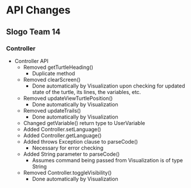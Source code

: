 # API Changes 
## Slogo Team 14
### Controller
* Controller API
    * Removed getTurtleHeading()
        * Duplicate method
    * Removed clearScreen() 
        * Done automatically by Visualization upon checking for updated state of the turtle, its lines, the variables, etc. 
    * Removed updateViewTurtlePosition()
        * Done automatically by Visualization
    * Removed updateTrails()
        * Done automatically by Visualization
    * Changed getVariable() return type to UserVariable 
    * Added Controller.setLanguage()
    * Added Controller.getLanguage()
    * Added throws Exception clause to parseCode()
        * Necessary for error checking 
    * Added String parameter to parseCode()
        * Assumes command being passed from Visualization is of type String
    * Removed Controller.toggleVisibility()
        * Done automatically by Visualization 





